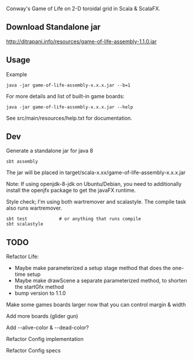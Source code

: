 Conway's Game of Life on 2-D toroidal grid in Scala & ScalaFX.


Download Standalone jar
-----------------------

<http://ditrapani.info/resources/game-of-life-assembly-1.1.0.jar>


Usage
-----

Example

    java -jar game-of-life-assembly-x.x.x.jar --b=1

For more details and list of built-in game boards:

    java -jar game-of-life-assembly-x.x.x.jar --help

See src/main/resources/help.txt for documentation.


Dev
---

Generate a standalone jar for java 8

    sbt assembly

The jar will be placed in target/scala-x.xx/game-of-life-assembly-x.x.x.jar

Note:  If using openjdk-8-jdk on Ubuntu/Debian, you need to additionally
install the openjfx package to get the javaFX runtime.

Style check; I'm using both wartremover and scalastyle.  The compile task also runs wartremover.

    sbt test            # or anything that runs compile
    sbt scalastyle


TODO
----

Refactor Life:
- Maybe make parameterized a setup stage method that does the one-time setup
- Maybe make drawScene a separate parameterized method, to shorten the startGfx method
- bump version to 1.1.0

Make some games boards larger now that you can control margin & width

Add more boards (glider gun)

Add --alive-color & --dead-color?

Refactor Config implementation

Refactor Config specs
